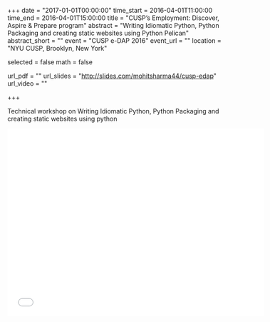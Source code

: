 +++
date = "2017-01-01T00:00:00"
time_start = 2016-04-01T11:00:00
time_end = 2016-04-01T15:00:00
title = "CUSP’s Employment: Discover, Aspire & Prepare program"
abstract = "Writing Idiomatic Python, Python Packaging and creating static websites using Python Pelican"
abstract_short = ""
event = "CUSP e-DAP 2016"
event_url = ""
location = "NYU CUSP, Brooklyn, New York"

selected = false
math = false

url_pdf = ""
url_slides = "http://slides.com/mohitsharma44/cusp-edap"
url_video = ""

+++

Technical workshop on Writing Idiomatic Python, Python Packaging and creating static websites using python

<iframe src="//slides.com/mohitsharma44/cusp-edap/embed?style=dark" width="576" height="420" scrolling="no" frameborder="0" webkitallowfullscreen mozallowfullscreen allowfullscreen></iframe>
